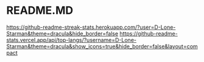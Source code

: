 # README.MD

https://github-readme-streak-stats.herokuapp.com/?user=D-Lone-Starman&theme=dracula&hide_border=false
https://github-readme-stats.vercel.app/api/top-langs/?username=D-Lone-Starman&theme=dracula&show_icons=true&hide_border=false&layout=compact
